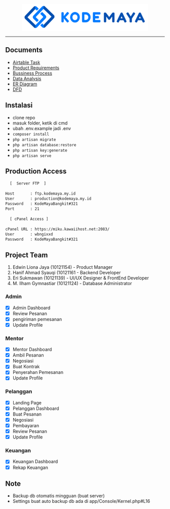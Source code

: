 <p align="center"><a href="https://laravel.com" target="_blank"><img src="./public/assets/images/logo/logo.svg" width="400" alt="Laravel Logo"></a></p>
<hr>

## Documents
- [Airtable Task](https://airtable.com/appdEfaX58o2Y1Zvd/tblQJwZRrqlFLyiUm/viwRufDIxlKQVMYbQ?blocks=hide)
- [Product Requirements](https://docs.google.com/document/d/1ArVKnLahrpUSWaYxMQ2OXA-y1mR7QjekpVBHT8yxnL0/edit)
- [Bussiness Process](https://docs.google.com/document/d/1nKZieumMZe3Bmbz7qSoxKSLAjvYeZpAW/edit)
- [Data Analysis](https://docs.google.com/document/d/176rklXfiJ_Qlzmh3cmKt_gvRWmNhvM1f3D2XVGuXg_o/edit)
- [ER Diagram](https://app.diagrams.net/#HErisukmawan%2FKodeMaya%2Fmain%2Fresources%2FER%20Diagram%20KodeMaya.drawio)
- [DFD](https://app.diagrams.net/#G1tOvD5KVKz-hHhk-hVI6491_QdeNAMofs)

## Instalasi
- clone repo
- masuk folder, ketik di cmd
- ubah .env.example jadi .env
- `composer install`
- `php artisan migrate`
- `php artisan database:restore`
- `php artisan key:generate`
- `php artisan serve`

## Production Access
```
  [  Server FTP  ]

Host       : ftp.kodemaya.my.id
User       : production@kodemaya.my.id
Password   : KodeMayaBangkit#321
Port       : 21

  [ cPanel Access ]

cPanel URL : https://miku.kawaiihost.net:2083/
User       : wbngixxd
Password   : KodeMayaBangkit#321
```

## Project Team
1. Edwin Liona Jaya (10121154) - Product Manager
2. Hanif Ahmad Syauqi (10121161 - Backend Developer
3. Eri Sukmawan (10121139) - UI/UX Designer & FrontEnd Developer
4. M. Ilham Gymnastiar (10121124) - Database Administrator


### Admin
- [x] Admin Dashboard
- [x] Review Pesanan
- [x] pengiriman pemesanan
- [x] Update Profile

### Mentor
- [x] Mentor Dashboard
- [x] Ambil Pesanan
- [x] Negosiasi
- [x] Buat Kontrak
- [x] Penyerahan Pemesanan
- [x] Update Profile

### Pelanggan
- [x] Landing Page
- [x] Pelanggan Dashboard
- [x] Buat Pesanan
- [x] Negosiasi
- [x] Pembayaran
- [x] Review Pesanan
- [x] Update Profile

### Keuangan
- [x] Keuangan Dashboard
- [x] Rekap Keuangan
      
## Note
- Backup db otomatis mingguan (buat server)
- Settings buat auto backup db ada di app/Console/Kernel.php#L16
